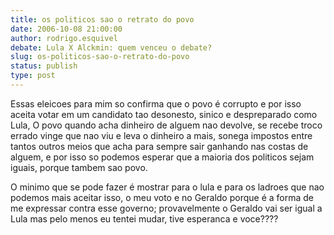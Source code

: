 ```yaml
---
title: os politicos sao o retrato do povo
date: 2006-10-08 21:00:00
author: rodrigo.esquivel
debate: Lula X Alckmin: quem venceu o debate?
slug: os-politicos-sao-o-retrato-do-povo
status: publish 
type: post
---
```


Essas eleicoes para mim so confirma que o povo é corrupto e por isso aceita votar em um candidato tao desonesto, sinico e despreparado como Lula, O povo quando acha dinheiro de alguem nao devolve, se recebe troco errado vinge que nao viu e leva o dinheiro a mais, sonega impostos entre tantos outros meios que acha para sempre sair ganhando nas costas de alguem, e por isso so podemos esperar que a maioria dos politicos sejam iguais, porque tambem sao povo.


O minimo que se pode fazer é mostrar para o lula e para os ladroes que nao podemos mais aceitar isso, o meu voto e no Geraldo porque é a forma de me expressar contra esse governo; provavelmente o Geraldo vai ser igual a Lula mas pelo menos eu tentei mudar, tive esperanca e voce????


